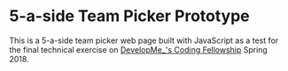 # 5-a-side Team Picker Prototype

This is a 5-a-side team picker web page built with JavaScript as a test for the final technical exercise on [DevelopMe_'s Coding Fellowship](https://developme.training/fellowship/) Spring 2018.